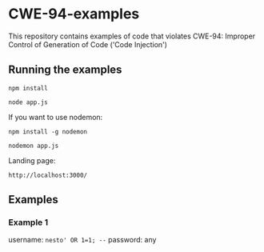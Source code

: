 # CWE-94-examples

This repository contains examples of code that violates CWE-94: Improper Control of Generation of Code ('Code Injection')

## Running the examples

```npm install```

```node app.js```

If you want to use nodemon:

```npm install -g nodemon```

```nodemon app.js```

Landing page:

```http://localhost:3000/```

## Examples

### Example 1

username:  `nesto' OR 1=1; --`
password: any